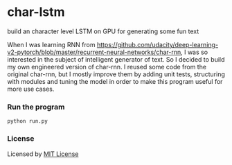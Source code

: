 # char-lstm
build an character level LSTM on GPU for generating some fun text

When I was learning RNN from
https://github.com/udacity/deep-learning-v2-pytorch/blob/master/recurrent-neural-networks/char-rnn, I was so interested 
in the subject of intelligent generator of text. So I decided to build my own engineered version of char-rnn. I reused 
some code from the original char-rnn, but I mostly improve them by adding unit tests, structuring with modules and tuning
the model in order to make this program useful for more use cases.

### Run the program
```
python run.py
```

### License
Licensed by [MIT License](LICENSE)